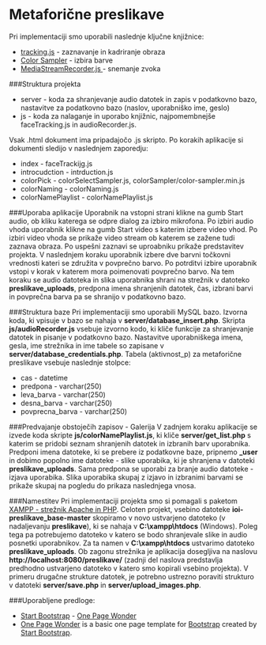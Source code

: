 Metaforične preslikave
=======

Pri implementaciji smo uporabili naslednje ključne knjižnice:

* [tracking.js](https://trackingjs.com/) - zaznavanje in kadriranje obraza
* [Color Sampler](https://github.com/emn178/color-sampler) - izbira barve
* [MediaStreamRecorder.js ](https://github.com/streamproc/MediaStreamRecorder) - snemanje zvoka


###Struktura projekta

* server - koda za shranjevanje audio datotek in zapis v podatkovno bazo, nastavitve za podatkovno bazo (naslov, uporabniško ime, geslo)
* js - koda za nalaganje in uporabo knjižnic, najpomembnejše faceTracking.js in audioRecorder.js.

Vsak .html dokument ima pripadajočo .js skripto. Po korakih aplikacije si dokumenti sledijo v naslednjem zaporedju:

* index - faceTrackijg.js
* introcudction - intrduction.js
* colorPick - colorSelectSampler.js, colorSampler/color-sampler.min.js
* colorNaming - colorNaming.js
* colorNamePlaylist - colorNamePlaylist.js

###Uporaba aplikacije
Uporabnik na vstopni strani klikne na gumb Start audio, ob kliku katerega se odpre dialog za izbiro mikrofona. Po izbiri
audio vhoda uporabnik klikne na gumb Start video s katerim izbere video vhod. Po izbiri video vhoda se prikaže video stream
ob katerem se zažene tudi zaznava obraza. Po uspešni zaznavi se uproabniku prikaže predstavitev projekta. V naslednjem koraku
uporabnik izbere dve barvni točkovni vrednosti kateri se združita v povprečno barvo. Po potrditvi izbire uporabnik vstopi v korak
v katerem mora poimenovati povprečno barvo. Na tem koraku se audio datoteka in slika uporabnika shrani na strežnik v datoteko **preslikave_uploads**,
predpona imena shranjenih datotek, čas, izbrani barvi in povprečna barva pa se shranijo v podatkovno bazo.


###Struktura baze
Pri implementaciji smo uporabili MySQL bazo. Izvorna koda, ki vpisuje v bazo se nahaja v **server/database_insert.php**.
Skripta **js/audioRecorder.js** vsebuje izvorno kodo, ki kliče funkcije za shranjevanje datotek in pisanje v podatkovno bazo.
Nastavitve uporabniškega imena, gesla, ime strežnika in ime tabele so zapisane v **server/database_credentials.php**.
Tabela (aktivnost_p) za metaforične preslikave vsebuje naslednje stolpce:

* cas - datetime
* predpona - varchar(250)
* leva_barva - varchar(250)
* desna_barva - varchar(250)
* povprecna_barva - varchar(250)

###Predvajanje obstoječih zapisov - Galerija
V zadnjem koraku aplikacije se izvede koda skripte **js/colorNamePlaylist.js**, ki kliče **server/get_list.php** s katerim se pridobi
seznam shranjenih datotek in izbranih barv uporabnika. Predponi imena datoteke, ki se prebere iz podatkovne baze, pripnemo
**_user** in dobimo popolno ime datoteke - slike uporabika, ki je shranjena v datoteki **preslikave_uploads**. Sama predpona
se uporabi za branje audio datoteke - izjava uporabika. Slika uporabika skupaj z izjavo in izbranimi barvami se prikaže skupaj na
pogledu do prikaza naslednjega vnosa.

###Namestitev
Pri implementaciji projekta smo si pomagali s paketom [XAMPP - strežnik Apache in PHP](https://www.apachefriends.org/index.html).
Celoten projekt, vsebino datoteke **ioi-preslikave_base-master** skopiramo v novo ustvarjeno datoteko (v nadaljevanju **preslikave**), ki se nahaja v **C:\xampp\htdocs** (Windows). 
Poleg tega pa potrebujemo datoteko v katero se bodo shranjevale slike in audio posnetki uporabnikov. Za ta namen v **C:\xampp\htdocs** ustvarimo
datoteko **preslikave_uploads**. Ob zagonu strežnika je aplikacija dosegljiva na naslovu **http://localhost:8080/preslikave/** (zadnji del naslova predstavlja 
predhodno ustvarjeno datoteko v katero smo kopirali vsebino projekta). V primeru drugačne strukture datotek, je potrebno ustrezno poraviti 
strukturo v datoteki **server/save.php** in **server/upload_images.php**.


###Uporabljene predloge:

* [Start Bootstrap](http://startbootstrap.com/) - [One Page Wonder](http://startbootstrap.com/template-overviews/one-page-wonder/)
* [One Page Wonder](http://startbootstrap.com/template-overviews/one-page-wonder/) is a basic one page template for [Bootstrap](http://getbootstrap.com/) created by [Start Bootstrap](http://startbootstrap.com/).
